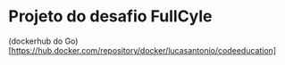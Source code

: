 # Projeto do desafio FullCyle

(dockerhub do Go)[https://hub.docker.com/repository/docker/lucasantonio/codeeducation]